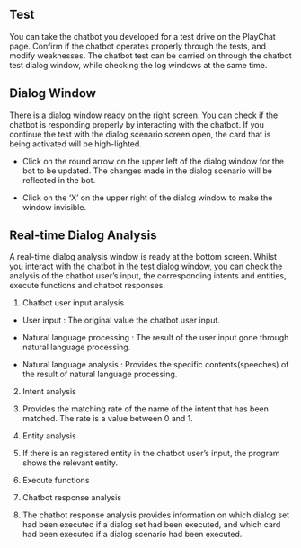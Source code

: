 ## Test

You can take the chatbot you developed for a test drive on the PlayChat page. Confirm if the chatbot operates properly through the tests, and modify weaknesses. The chatbot test can be carried on through the chatbot test dialog window, while checking the log windows at the same time.

## Dialog Window

There is a dialog window ready on the right screen. You can check if the chatbot is responding properly by interacting with the chatbot. If you continue the test with the dialog scenario screen open, the card that is being activated will be high-lighted.

* Click on the round arrow on the upper left of the dialog window for the bot to be updated. The changes made in the dialog scenario will be reflected in the bot.

* Click on the ‘X’ on the upper right of the dialog window to make the window invisible.

## Real-time Dialog Analysis

A real-time dialog analysis window is ready at the bottom screen. Whilst you interact with the chatbot in the test dialog window, you can check the analysis of the chatbot user’s input, the corresponding intents and entities, execute functions and chatbot responses.

1. Chatbot user input analysis

* User input : The original value the chatbot user input.

* Natural language processing : The result of the user input gone through natural language processing.

* Natural language analysis : Provides the specific contents(speeches) of the result of natural language processing.

2. Intent analysis

3. Provides the matching rate of the name of the intent that has been matched. The rate is a value between 0 and 1.

4. Entity analysis

5. If there is an registered entity in the chatbot user’s input, the program shows the relevant entity.

6. Execute functions

7. Chatbot response analysis

8. The chatbot response analysis provides information on which dialog set had been executed if a dialog set had been executed, and which card had been executed if a dialog scenario had been executed.
